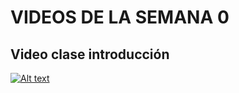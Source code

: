 # VIDEOS DE LA SEMANA 0

## Video clase introducción

[![Alt text](https://img.youtube.com/vi/iEY_aIt67Fg/0.jpg)](https://www.youtube.com/watch?v=iEY_aIt67Fg)

